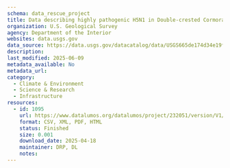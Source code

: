 ```yaml
---
schema: data_rescue_project 
title: Data describing highly pathogenic H5N1 in Double-crested Cormorants of the Chesapeake Bay
organization: U.S. Geological Survey
agency: Department of the Interior
websites: data.usgs.gov
data_source: https://data.usgs.gov/datacatalog/data/USGS665de174d34e19fd55a96bf6
description: 
last_modified: 2025-06-09
metadata_available: No
metadata_url: 
category:
  - Climate & Environment 
  - Science & Research 
  - Infrastructure 
resources:
  - id: 1095
    url: https://www.datalumos.org/datalumos/project/232051/version/V1/view
    format: CSV, XML, PDF, HTML
    status: Finished
    size: 0.001
    download_date: 2025-04-18
    maintainer: DRP, DL
    notes: 
---
```

